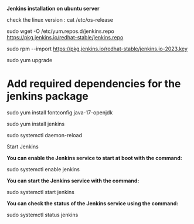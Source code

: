 >>>>>>>>>>>>>>>>>>>>>>>>>>>>>>>>>>>>>>>>>>>>>>>>>>>>
**Jenkins installation on ubuntu server**
>>>>>>>>>>>>>>>>>>>>>>>>>>>>>>>>>>>>>>>>>>>>>>>>>

check the linux version : cat /etc/os-release

sudo wget -O /etc/yum.repos.d/jenkins.repo \
https://pkg.jenkins.io/redhat-stable/jenkins.repo
	
sudo rpm --import https://pkg.jenkins.io/redhat-stable/jenkins.io-2023.key

sudo yum upgrade

# Add required dependencies for the jenkins package

sudo yum install fontconfig java-17-openjdk

sudo yum install jenkins

sudo systemctl daemon-reload

Start Jenkins

**You can enable the Jenkins service to start at boot with the command:**

sudo systemctl enable jenkins

**You can start the Jenkins service with the command:**

sudo systemctl start jenkins

**You can check the status of the Jenkins service using the command:**

sudo systemctl status jenkins


